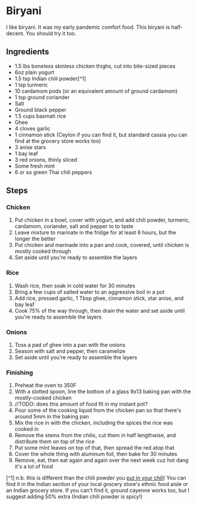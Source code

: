 # Biryani

I like biryani. It was my early pandemic comfort food. This biryani is half-decent. You should try it too.

## Ingredients

* 1.5 lbs boneless skinless chicken thighs, cut into bite-sized pieces
* 6oz plain yogurt
* 1.5 tsp Indian chili powder[^1]
* 1 tsp turmeric
* 10 cardamom pods (or an equivalent amount of ground cardamom)
* 1 tsp ground coriander
* Salt
* Ground black pepper
* 1.5 cups basmati rice
* Ghee
* 4 cloves garlic
* 1 cinnamon stick (Ceylon if you can find it, but standard cassia you can find at the grocery store works too)
* 3 anise stars
* 1 bay leaf
* 3 red onions, thinly sliced
* Some fresh mint
* 6 or so green Thai chili peppers

## Steps

### Chicken

1. Put chicken in a bowl, cover with yogurt, and add chili powder, turmeric, cardamom, coriander, salt and pepper to to taste
1. Leave mixture to marinate in the fridge for at least 6 hours, but the longer the better
1. Put chicken and marinade into a pan and cook, covered, until chicken is mostly cooked through
1. Set aside until you're ready to assemble the layers

### Rice

1. Wash rice, then soak in cold water for 30 minutes
1. Bring a few cups of salted water to an aggressive boil in a pot
1. Add rice, pressed garlic, 1 Tbsp ghee, cinnamon stick, star anise, and bay leaf
1. Cook 75% of the way through, then drain the water and set aside until you're ready to assemble the layers

### Onions

1. Toss a pad of ghee into a pan with the onions
1. Season with salt and pepper, then caramelize
1. Set aside until you're ready to assemble the layers

### Finishing

1. Preheat the oven to 350F
1. With a slotted spoon, line the bottom of a glass 9x13 baking pan with the mostly-cooked chicken
2. //TODO: does this amount of food fit in my instant pot?
3. Pour some of the cooking liquid from the chicken pan so that there's around 5mm in the baking pan
4. Mix the rice in with the chicken, including the spices the rice was cooked in
5. Remove the stems from the chilis, cut them in half lengthwise, and distribute them on top of the rice
6. Put some mint leaves on top of that, then spread the red atop that
7. Cover the whole thing with aluminum foil, then bake for 30 minutes
8. Remove, eat, then eat again and again over the next week cuz hot dang it's a lot of food

[^1] n.b. this is different than the chili powder you [put in your chili](https://github.com/karmeleon/recipes/blob/master/food/chili.md)! You can find it in the Indian section of your local grocery store's ethnic food aisle or an Indian grocery store. If you can't find it, ground cayenne works too, but I suggest adding 50% extra (Indian chili powder is spicy!)
